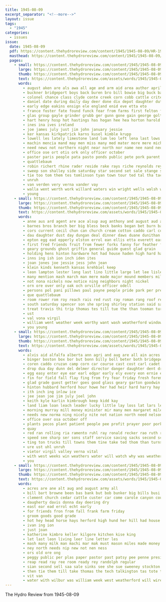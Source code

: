 ```yaml
---
title: 1945-08-09
excerpt_separator: "<!--more-->"
layout: issue
tags:
  - "1945"
categories:
  - issues
issue:
  date: 1945-08-09
  pdf: https://content.thehydroreview.com/content/1945/1945-08-09/HR-1945-08-09.pdf
  masthead: https://content.thehydroreview.com/content/1945/1945-08-09/masthead/HR-1945-08-09.jpg
  pages:
    - small: https://content.thehydroreview.com/content/1945/1945-08-09/small/HR-1945-08-09-01.jpg
      large: https://content.thehydroreview.com/content/1945/1945-08-09/large/HR-1945-08-09-01.jpg
      thumb: https://content.thehydroreview.com/content/1945/1945-08-09/thumbnails/HR-1945-08-09-01.jpg
      text: https://content.thehydroreview.com/assets/words/1945/1945-08-09/HR-1945-08-09-01.txt
      words:
        - august aken are als awa all age and arm aid area author april ade art aug avin austria aldo aus ary army agent able
        - buckner bridgeport boys back buren bro bill bowie big buck barn badge bessie but bible born bethel board beach blaze bridge battle belt baptist blanca ben bee bette buckmaster barber been
        - colonel chance class clyde conte creek corn cobb cattle crites coles caddo clarence cake church corporal contractor camp cotton chesnutt city cole car collins colebank con county course cho cologne col curry clinton charles can
        - daniel date during daily day deer done dix depot daughter dutt december don dia days duffy dry dent
        - early edge eakins ensign ele england enid eve etta eto
        - france foster fate found funck fear from farms first felton fire fantry fier frid friday farm fall fields fort fon frost frank for furlough field floyd
        - glas group gayle grinder grubb ger gunn gone gain george goltry germany graff ground general
        - hart henry hosp hot hastings has hogan hee hea horton harold hal harvey heuston harge host hora huss hunter hood haul hatley hydro hin hodges holder had hayworth home hinton harry her
        - ines ina ives ireland
        - joe james july just jim john january jessie
        - ker kansas kirkpatrick karns kusel kimble krupp
        - lowell les lately limestone land lum leo left lena last lows low legal lucy
        - machin mencia mand may men miss many med mater more mere michael mar mandy mis morton made march melvin metz major much mary masters morning mui
        - need news not northern night near north nor name nee nand neo newton nine now nat
        - office ose ort otis ork only officer october
        - paster paris people pata pasto ponds public pete pork parent peo palm point picket pon part place
        - quattlebaum
        - robin richert rhine rader reside rake rays riche reynolds rey rita rudolf reno ridge
        - sweep son shalley side saturday star second set sale stange sal southern six schmid session sergeant style sunday sie ship sur sas sat stockton show seed story see states snow study soon sai springs smale service shanklin school scotland saw soi
        - tie too tom them tes tomlinson tyan town tour ted tal tha tack the taken take ton then test
        - unruh
        - van verden very verna vander vay
        - walla went werth work willard waters win wright wells walsh week walter whittemore weese wat wit well works want west weed was williams will wesley with washington wife
        - young
    - small: https://content.thehydroreview.com/content/1945/1945-08-09/small/HR-1945-08-09-02.jpg
      large: https://content.thehydroreview.com/content/1945/1945-08-09/large/HR-1945-08-09-02.jpg
      thumb: https://content.thehydroreview.com/content/1945/1945-08-09/thumbnails/HR-1945-08-09-02.jpg
      text: https://content.thehydroreview.com/assets/words/1945/1945-08-09/HR-1945-08-09-02.txt
      words:
        - anne aus ard agent are ace alsup aug anthony and august aud ani allon alex all ade ana
        - barnes bros branch ber big bless beck banks began bet burn bank buhl bar bis bill brooms bor been boston bert boy brought best barnard
        - cors current cecil chun can church cream cotton caddo carl come came collins col court clinton cashier coil crue city card che crawford corner cartwright county credit carne company
        - dau daughter dust day dungan deal dinner daws duane dunithan days doing denver date devine
        - epton egg ead epperly elston errol ean ellis etta everett earl eaton
        - first fred friends fruit from fewer forks fanny for feather floor flowers fine felton foote folks
        - geary grounds ghost griffin general guide guest glad grain
        - holding hens hinton hardware hot had house haden high hard hansen hamons host hair hydro hains happy hess hege has home hilda how homer her
        - inns ing ish ion inch iden ites
        - joan jones joe jessie jess john jean
        - klein kinds kenneth kansas krehbiel keep
        - leon lampton lester long last lino little large let lee lisle lard lahoma
        - many mention mash march man mere made major mound members mil menno most mis morning mani much monday must matter mcphearson milton mas
        - not nona nickels now notice ning neighbors night nickel
        - orn ore over only oak och orville officer odell
        - persons pol pani pillows paul payne people pride park per present polish powder plants pee plate post pope private plan pair
        - que quattlebaum
        - room rower rom roy reach rais red rust ray roman rang roof records road
        - south saturday spencer son she spring shirley station said say stockton small stands supper see sunday soon service spray state ser simpson school shown stance short seed smith sale stock sheldon saas
        - treat travis thi trip thomas tes till tue the than tooman turner team then take
        - ust
        - val vona virgil
        - william went weather week worthy want wash weatherford window walter wieland with water wilhite wade wax wells weathers work wood wilbur will well wish
        - you young
    - small: https://content.thehydroreview.com/content/1945/1945-08-09/small/HR-1945-08-09-03.jpg
      large: https://content.thehydroreview.com/content/1945/1945-08-09/large/HR-1945-08-09-03.jpg
      thumb: https://content.thehydroreview.com/content/1945/1945-08-09/thumbnails/HR-1945-08-09-03.jpg
      text: https://content.thehydroreview.com/assets/words/1945/1945-08-09/HR-1945-08-09-03.txt
      words:
        - alvis aid alfalfa alberta ann agri and aug are all ain acres america august art alice artie arnold arkansas
        - binger boston box bor but bonn billy boll beter both bridgeport bills better bly bible baptist business ben bank board body began best bill blown back brown
        - coren caddo cruzan camp corn car course cast cost carl cadet chopper carolyn cubie cedar chu cotton county care crosswhite carlisle cal cap canyon can crews coffey church cutting char carr cause christian comes champlin crew chips content cream city coop come con christ
        - drop dua day dunn del delmer director danger daughter dent drum doing dres daily down darla donald dryer
        - egg easy enter eye ear earl edgar early ely every eon ernie ess end
        - fin for field fall flay fing from fry fear friday fresh foreman fer fay falfa ford fork far furnace fields fulton feathers fort
        - glad grade guest getter goes good glass geary garton goodwin gin
        - hinton hubbard herford hour howe her had heir hard harry hay how harvey hamil huge hope house harmon home hale half hen helps hey hydro high hens hopper hal has
        - ith inch ing inlow ice
        - jee jean joe jim july joel john
        - keith kyle karlin kimbrough keep kidd kay
        - land liam loan leach leader lucky little lay loss lat lars ler leaf last large long let left leon lionel lindel les lyn lemons
        - morning murray mill money minister mir many men margaret miles monda muncie may marines marie melvin mere malloy more means miss myrtle mone maude must mer meal milton made mash martens marvel monday members mcanally method mee
        - needs new norma ning nicely nite not nation north need nelson noble nurse never night
        - office over osa october off
        - plants pecos plant patient people pee profit prayer poor pork pulver process pay pull pounds pro paul patricia pie per proper pick park pastor parker part par pop present
        - quay
        - red ran rolling ria ramento ruhl ray ronald recker rao ruth row run roy ready ress rich
        - speed see sharp ser sons staff service saving sacks second score sell sea such school son season stella sin small seward saturday supe starts side station shelton study seven sermon sary sac south smith sunday sees show sat set said subject
        - ting ton trucks till towns them tine take ted thom than turns test tran takes tak trip top the tres thomason texas tae talkington
        - ure ust uhl unruh
        - vietor virgil valley verna vital
        - with west weeks win weathers water will watch why was weather wit welcome well war week wire wear work wesley williams wise winter weatherford whitson went washita worn want
        - you
    - small: https://content.thehydroreview.com/content/1945/1945-08-09/small/HR-1945-08-09-04.jpg
      large: https://content.thehydroreview.com/content/1945/1945-08-09/large/HR-1945-08-09-04.jpg
      thumb: https://content.thehydroreview.com/content/1945/1945-08-09/thumbnails/HR-1945-08-09-04.jpg
      text: https://content.thehydroreview.com/assets/words/1945/1945-08-09/HR-1945-08-09-04.txt
      words:
        - acres are ane alt aug and august army all
        - bill bart browne been bas bank but bob bunker big bills busi bow bride budge
        - clement church cedar cattle custer car come carole canyon county city comes caddo care chase
        - daugherty davis donna day deering dry
        - east ear ead errol echt early
        - for friends fron from fall frank farm friday
        - groom goods good grade
        - hot hey head horse hays herford high hund her hill had house hydro home hales huss hubbard hart hed
        - ivan ing ion
        - just joan
        - katherine kimbro keller kilgore kitchen kise king
        - let last leon living leer line letter les
        - mash many milk man machi mar mak must mason miles made money most mitchum marriage
        - ney north needs nip new not nen ness
        - ors old ore ong
        - peggy public per plas paper pastor past patsy pee penne president
        - reap read ray ree room ready rey randolph regular
        - sian second sell saa sale sinks see she sue sweeney stockton shall school save street
        - then tie them till take thomas the tech talkington tas tote taylor tin tines
        - vit van
        - water with wilbur was william week west weatherford will wire
---
```


The Hydro Review from 1945-08-09

<!--more-->

